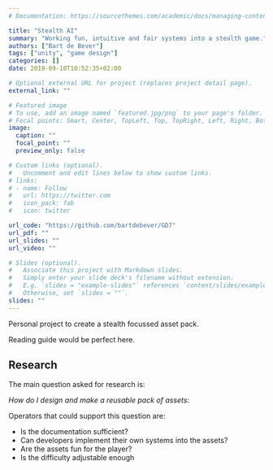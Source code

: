```yaml
---
# Documentation: https://sourcethemes.com/academic/docs/managing-content/

title: "Stealth AI"
summary: "Working fun, intuitive and fair systems into a stealth game."
authors: ["Bart de Bever"]
tags: ["unity", "game design"]
categories: []
date: 2019-09-10T10:52:35+02:00

# Optional external URL for project (replaces project detail page).
external_link: ""

# Featured image
# To use, add an image named `featured.jpg/png` to your page's folder.
# Focal points: Smart, Center, TopLeft, Top, TopRight, Left, Right, BottomLeft, Bottom, BottomRight.
image:
  caption: ""
  focal_point: ""
  preview_only: false

# Custom links (optional).
#   Uncomment and edit lines below to show custom links.
# links:
# - name: Follow
#   url: https://twitter.com
#   icon_pack: fab
#   icon: twitter

url_code: "https://github.com/bartdebever/GD7"
url_pdf: ""
url_slides: ""
url_video: ""

# Slides (optional).
#   Associate this project with Markdown slides.
#   Simply enter your slide deck's filename without extension.
#   E.g. `slides = "example-slides"` references `content/slides/example-slides.md`.
#   Otherwise, set `slides = ""`.
slides: ""
---
```


Personal project to create a stealth focussed asset pack.

Reading guide would be perfect here.

## Research

The main question asked for research is:

*How do I design and make a reusable pack of assets*:

Operators that could support this question are:

- Is the documentation sufficient?
- Can developers implement their own systems into the assets?
- Are the assets fun for the player?
- Is the difficulty adjustable enough
